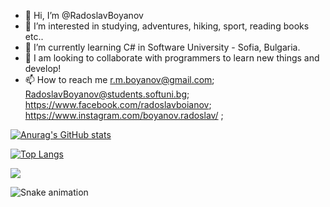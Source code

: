 - 👋 Hi, I’m @RadoslavBoyanov
- 👀 I’m interested in studying, adventures, hiking, sport, reading books etc..
- 🌱 I’m currently learning C# in Software University - Sofia, Bulgaria.
- 💞️ I am looking to collaborate with programmers to learn new things and develop!
- 📫 How to reach me r.m.boyanov@gmail.com; RadoslavBoyanov@students.softuni.bg; https://www.facebook.com/radoslavboianov; https://www.instagram.com/boyanov.radoslav/ ;

[![Anurag's GitHub stats](https://github-readme-stats.vercel.app/api?username=RadoslavBoyanov)](https://github.com/anuraghazra/github-readme-stats)

[![Top Langs](https://github-readme-stats.vercel.app/api/top-langs/?username=RadoslavBoyanov&layout=compact)](https://github.com/anuraghazra/github-readme-stats)

![](https://komarev.com/ghpvc/?username=RadoslavBoyanov&style=for-the-badge)

![Snake animation](https://github.com/RadoslavBoyanov/thepiyushmalhotra/blob/output/github-contribution-grid-snake.svg)

<!---
RadoslavBoyanov/RadoslavBoyanov is a ✨ special ✨ repository because its `README.md` (this file) appears on your GitHub profile.
You can click the Preview link to take a look at your changes.
--->

